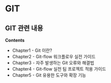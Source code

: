 # GIT

## GIT 관련 내용

**Contents**
- Chapter1 - Git 이란?
- Chapter2 - Git-flow 워크플로우 실전 가이드
- Chapter3 - 자주 발생하는 Git 오류와 해결법
- Chapter4 - Git-flow 실전 팀 프로젝트 적용 가이드
- Chapter5 - Git 유용한 도구와 확장 기능